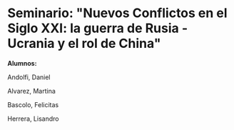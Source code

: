 # Seminario: "Nuevos Conflictos en el Siglo XXI: la guerra de Rusia - Ucrania y el rol de China"
<b>
  
Alumnos:
  
  </b>
  
<p>
Andolfi, Daniel
<p>
Alvarez, Martina
<p>
Bascolo, Felicitas
<p>
Herrera, Lisandro
  <p>
